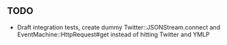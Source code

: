 ## TODO

- Draft integration tests, create dummy Twitter::JSONStream.connect and EventMachine::HttpRequest#get instead of hitting Twitter and YMLP
